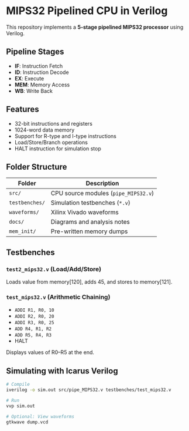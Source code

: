 # MIPS32 Pipelined CPU in Verilog

This repository implements a **5-stage pipelined MIPS32 processor** using Verilog.

## Pipeline Stages
- **IF**: Instruction Fetch
- **ID**: Instruction Decode
- **EX**: Execute
- **MEM**: Memory Access
- **WB**: Write Back

## Features
- 32-bit instructions and registers
- 1024-word data memory
- Support for R-type and I-type instructions
- Load/Store/Branch operations
- HALT instruction for simulation stop

## Folder Structure

| Folder       | Description                                 |
|--------------|---------------------------------------------|
| `src/`       | CPU source modules (`pipe_MIPS32.v`)        |
| `testbenches/` | Simulation testbenches (`*.v`)             |
| `waveforms/` | Xilinx Vivado waveforms            |
| `docs/`      | Diagrams and analysis notes                 |
| `mem_init/`  | Pre-written memory dumps         |

## Testbenches

### `test2_mips32.v` (Load/Add/Store)
Loads value from memory[120], adds 45, and stores to memory[121].

### `test_mips32.v` (Arithmetic Chaining)
- `ADDI R1, R0, 10`
- `ADDI R2, R0, 20`
- `ADDI R3, R0, 25`
- `ADD R4, R1, R2`
- `ADD R5, R4, R3`
- HALT

Displays values of R0–R5 at the end.

## Simulating with Icarus Verilog

```bash
# Compile
iverilog -o sim.out src/pipe_MIPS32.v testbenches/test_mips32.v

# Run
vvp sim.out

# Optional: View waveforms
gtkwave dump.vcd
